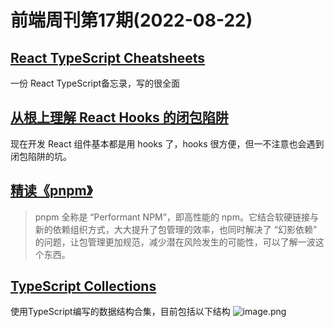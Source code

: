 # 前端周刊第17期(2022-08-22)

## [React TypeScript Cheatsheets](https://react-typescript-cheatsheet.netlify.app/)
一份 React TypeScript备忘录，写的很全面


## [从根上理解 React Hooks 的闭包陷阱](https://mp.weixin.qq.com/s/IPIzemGo7vsbJssYv9ZItg)
现在开发 React 组件基本都是用 hooks 了，hooks 很方便，但一不注意也会遇到闭包陷阱的坑。


## [精读《pnpm》](https://segmentfault.com/a/1190000042318738)
> pnpm 全称是 “Performant NPM”，即高性能的 npm。它结合软硬链接与新的依赖组织方式，大大提升了包管理的效率，也同时解决了 “幻影依赖” 的问题，让包管理更加规范，减少潜在风险发生的可能性，可以了解一波这个东西。


## [TypeScript Collections](https://github.com/basarat/typescript-collections)
使用TypeScript编写的数据结构合集，目前包括以下结构
![image.png](https://cdn.nlark.com/yuque/0/2022/png/120011/1661269749230-97abfedf-a9f5-4eea-80da-355031d8566a.png#clientId=u899d5bb7-78dc-4&crop=0&crop=0&crop=1&crop=1&from=paste&height=434&id=u7e6a7586&margin=%5Bobject%20Object%5D&name=image.png&originHeight=477&originWidth=618&originalType=binary&ratio=1&rotation=0&showTitle=false&size=44356&status=done&style=none&taskId=udd539daa-11da-48c5-a287-425779b8d5b&title=&width=561.8181696411009)

